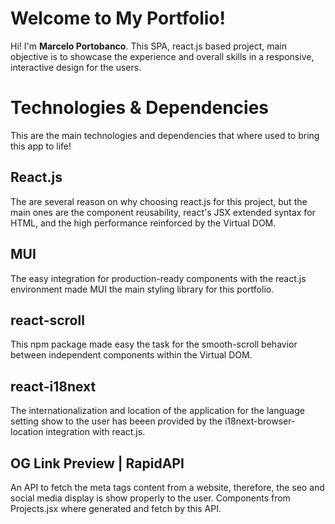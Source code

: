 # Welcome to My Portfolio!

Hi! I'm **Marcelo Portobanco**. This SPA, react.js based project, main objective is to showcase the experience and overall skills in a responsive, interactive design for the users.

# Technologies & Dependencies

This are the main technologies and dependencies that where used to bring this app to life!

## React.js

The are several reason on why choosing react.js for this project, but the main ones are the component reusability, react's JSX extended syntax for HTML, and the high performance reinforced by the Virtual DOM.

## MUI

The easy integration for production-ready components with the react.js environment made MUI the main styling library for this portfolio.

## react-scroll

This npm package made easy the task for the smooth-scroll behavior between independent components within the Virtual DOM.

## react-i18next

The internationalization and location of the application for the language setting show to the user has beeen provided by the i18next-browser-location integration with react.js.

## OG Link Preview | RapidAPI

An API to fetch the meta tags content from a website, therefore, the seo and social media display is show properly to the user. Components from Projects.jsx where generated and fetch by this API.
